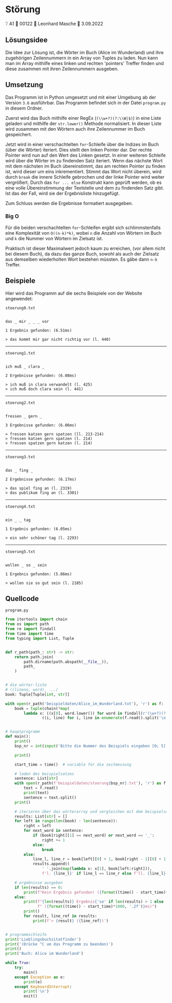 # Störung

❔ A1 👥 00122 🧑 Leonhard Masche 📆 3.09.2022

## Lösungsidee

Die Idee zur Lösung ist, die Wörter im Buch (Alice im Wunderland) und ihre zugehörigen Zeilennummern in ein Array von Tuples zu laden. Nun kann man im Array mithilfe eines linken und rechten 'pointers' Treffer finden und diese zusammen mit ihren Zeilennummern ausgeben.

## Umsetzung

Das Programm ist in Python umgesetzt und mit einer Umgebung ab der Version `3.6` ausführbar. Das Programm befindet sich in der Datei `program.py` in diesem Ordner.

Zuerst wird das Buch mithilfe einer RegEx (`(\\w+?)(?:\\W|$)`) in eine Liste geladen und mithilfe der `str.lower()` Methode normalisiert. In dieser Liste wird zusammen mit den Wörtern auch ihre Zeilennummer im Buch gespeichert.

Jetzt wird in einer verschachtelten `for`-Schleife über die Indizes im Buch (über die Wörter) iteriert. Dies stellt den linken Pointer dar. Der rechte Pointer wird nun auf den Wert des Linken gesetzt. In einer weiteren Schleife wird über die Wörter im zu findenden Satz iteriert. Wenn das nächste Wort mit dem nächsten im Buch übereinstimmt, das am rechten Pointer zu finden ist, wird dieser um eins inkrementiert. Stimmt das Wort nicht überein, wird durch `break` die innere Schleife gebrochen und der linke Pointer wird weiter vergrößert. Durch das `for ... else` Konstrukt kann geprüft werden, ob es eine volle Übereinstimmung der Textstelle und dem zu findenden Satz gibt. Ist das der Fall, wird sie der Ergebnisliste hinzugefügt.

Zum Schluss werden die Ergebnisse formatiert ausgegeben.

### Big O

Für die beiden verschachtelten `for`-Schleifen ergibt sich schlimmstenfalls eine Komplexität von `O((n-k)*k)`, wobei `n` die Anzahl von Wörtern im Buch und `k` die Nummer von Wörtern im Zielsatz ist.

Praktisch ist dieser Maximalwert jedoch kaum zu erreichen, (vor allem nicht bei diesem Buch), da dazu das ganze Buch, sowohl als auch der Zielsatz aus demselben wiederholten Wort bestehen müssten. Es gäbe dann `n-k` Treffer.

## Beispiele

Hier wird das Programm auf die sechs Beispiele von der Website angewendet:

`stoerung0.txt`

```text

das _ mir _ _ _ vor

1 Ergebnis gefunden: (6.51ms)

> das kommt mir gar nicht richtig vor (l. 440)

```

---

`stoerung1.txt`

```text

ich muß _ clara _

2 Ergebnisse gefunden: (6.08ms)

> ich muß in clara verwandelt (l. 425)
> ich muß doch clara sein (l. 441)

```

---

`stoerung2.txt`

```text

fressen _ gern _

3 Ergebnisse gefunden: (6.06ms)

> fressen katzen gern spatzen (ll. 213-214)
> fressen katzen gern spatzen (l. 214)
> fressen spatzen gern katzen (l. 214)

```

---

`stoerung3.txt`

```text

das _ fing _

2 Ergebnisse gefunden: (6.17ms)

> das spiel fing an (l. 2319)
> das publikum fing an (l. 3301)

```

---

`stoerung4.txt`

```text

ein _ _ tag

1 Ergebnis gefunden: (6.05ms)

> ein sehr schöner tag (l. 2293)

```

---

`stoerung5.txt`

```text

wollen _ so _ sein

1 Ergebnis gefunden: (5.86ms)

> wollen sie so gut sein (l. 2185)

```

## Quellcode

`program.py`

```python
from itertools import chain
from os import path
from re import findall
from time import time
from typing import List, Tuple


def r_path(path_: str) -> str:
    return path.join(
        path.dirname(path.abspath(__file__)),
        path_
    )


# die wörter-liste
# ((lineno, word), ...)
book: Tuple[Tuple[int, str]]

with open(r_path('beispieldaten/Alice_im_Wunderland.txt'), 'r') as f:
    book = tuple(chain(*map(
        lambda x: ((x[0], word.lower()) for word in findall(r'(\w+?)(?:\W|$)', x[1])),
                ((i, line) for i, line in enumerate(f.read().split('\n'))))))


# hauptprogramm
def main():
    print()
    bsp_nr = int(input('Bitte die Nummer des Beispiels eingeben [0; 5]: '))

    print()

    start_time = time()  # variable für die zeitmessung

    # laden des beispielsatzes
    sentence: List[str]
    with open(r_path(f'beispieldaten/stoerung{bsp_nr}.txt'), 'r') as f:
        text = f.read()
        print(text)
        sentence = text.split()
    print()

    # iterieren über das wörterarray und vergleichen mit dem beispielsatz
    results: List[str] = []
    for left in range(len(book) - len(sentence)):
        right = left
        for next_word in sentence:
            if (book[right][1] == next_word) or next_word == '_':
                right += 1
            else:
                break
        else:
            line_l, line_r = book[left][0] + 1, book[right - 1][0] + 1
            results.append((
                ' '.join(map(lambda x: x[1], book[left:right])),
                f'l. {line_l}' if line_l == line_r else f'll. {line_l}-{line_r}'))

    # ergebnisse ausgeben
    if len(results) == 0:
        print(f"Kein Ergebnis gefunden! ({format((time() - start_time)*1000, '.2f')}ms)")
    else:
        print(f"{len(results)} Ergebnis{'se' if len(results) > 1 else ''} gefunden:"
              f" ({format((time() - start_time)*1000, '.2f')}ms)")
        print()
        for result, line_ref in results:
            print(f'> {result} ({line_ref})')


# programmschleife
print('Lieblingsbuchzitatfinder')
print('(Drücke ^C um das Programm zu beenden)')
print()
print('Buch: Alice im Wunderland')

while True:
    try:
        main()
    except Exception as e:
        print(e)
    except KeyboardInterrupt:
        print('\n')
        exit()

```
